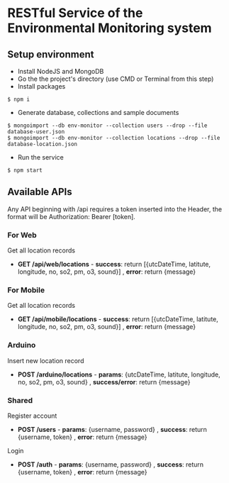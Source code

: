 # RESTful Service of the Environmental Monitoring system

## Setup environment

-   Install NodeJS and MongoDB
-   Go the the project's directory (use CMD or Terminal from this step)
-   Install packages
```
$ npm i
```
-   Generate database, collections and sample documents
```
$ mongoimport --db env-monitor --collection users --drop --file database-user.json
$ mongoimport --db env-monitor --collection locations --drop --file database-location.json
```
-   Run the service
```
$ npm start
```

## Available APIs

Any API beginning with /api requires a token inserted into the Header, the format will be Authorization: Bearer [token].

### For Web

Get all location records
-   **GET /api/web/locations** - **success**: return [{utcDateTime, latitute, longitude, no, so2, pm, o3, sound}] , **error**: return {message}

### For Mobile

Get all location records
-   **GET /api/mobile/locations** - **success**: return [{utcDateTime, latitute, longitude, no, so2, pm, o3, sound}] , **error**: return {message}

### Arduino

Insert new location record
-   **POST /arduino/locations** - **params**: {utcDateTime, latitute, longitude, no, so2, pm, o3, sound} , **success/error**: return {message}

### Shared

Register account
-   **POST /users** - **params**: {username, password} , **success**: return {username, token} , **error**: return {message}

Login
-   **POST /auth** - **params**: {username, password} , **success**: return {username, token} , **error**: return {message}